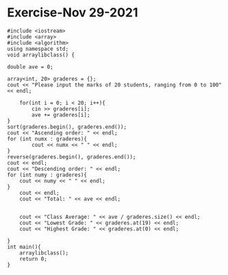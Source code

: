 # Exercise-Nov 29-2021

    #include <iostream>
    #include <array>
    #include <algorithm>
    using namespace std;
    void arraylibclass() {

    double ave = 0;

    array<int, 20> graderes = {};
    cout << "Please input the marks of 20 students, ranging from 0 to 100" << endl;

        for(int i = 0; i < 20; i++){
            cin >> graderes[i];
            ave += graderes[i];
    }
    sort(graderes.begin(), graderes.end());
    cout << "Ascending order: " << endl;
    for (int numx : graderes){
            cout << numx << " " << endl;
    }
    reverse(graderes.begin(), graderes.end());
    cout << endl;
    cout << "Descending order: " << endl;
    for (int numy : graderes){
        cout << numy << " " << endl;
    }
        cout << endl;
        cout << "Total: " << ave << endl;


        cout << "Class Average: " << ave / graderes.size() << endl;
        cout << "Lowest Grade: " << graderes.at(19) << endl;
        cout << "Highest Grade: " << graderes.at(0) << endl;

    }
    int main(){
        arraylibclass();
        return 0;
    }
